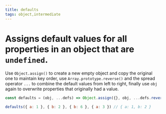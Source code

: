 ```yaml
---
title: defaults
tags: object,intermediate
---
```


# Assigns default values for all properties in an object that are `undefined`.

Use `Object.assign()` to create a new empty object and copy the original one to maintain key order, use `Array.prototype.reverse()` and the spread operator `...` to combine the default values from left to right, finally use `obj` again to overwrite properties that originally had a value.

```js
const defaults = (obj, ...defs) => Object.assign({}, obj, ...defs.reverse(), obj)
```

```js
defaults({ a: 1 }, { b: 2 }, { b: 6 }, { a: 3 }) // { a: 1, b: 2 }
```
